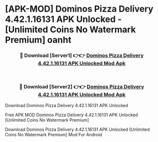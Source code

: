 # [APK-MOD] Dominos Pizza Delivery 4.42.1.16131 APK Unlocked - [Unlimited Coins No Watermark Premium] oanht



<div align="center">
<h3>🔴 Download [Server1] 👉👉 <a href="https://momento.my/?title=Dominos_Pizza_Delivery_4.42.1.16131_APK_Unlocked">Dominos Pizza Delivery 4.42.1.16131 APK Unlocked Mod Apk</a></h3><br>

<h3>🔴 Download [Server2] 👉👉 <a href="https://momento.my/?title=Dominos_Pizza_Delivery_4.42.1.16131_APK_Unlocked">Dominos Pizza Delivery 4.42.1.16131 APK Unlocked Mod Apk</a></h3>
</div>



Download Dominos Pizza Delivery 4.42.1.16131 APK Unlocked 

Free APK MOD Dominos Pizza Delivery 4.42.1.16131 APK Unlocked [Unlimited Coins No Watermark Premium]

Download Dominos Pizza Delivery 4.42.1.16131 APK Unlocked [Unlimited Coins No Watermark Premium] Mod For Android
